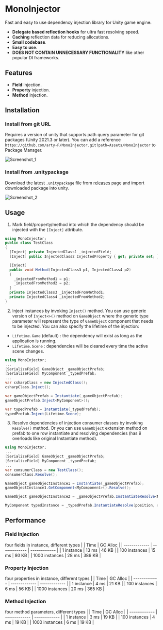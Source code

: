 # MonoInjector

Fast and easy to use dependency injection library for Unity game engine.

- **Delegate based reflection hooks** for ultra fast resolving speed.
- **Caching** reflection data for reducing allocations.
- **Small codebase**.
- **Easy to use**.
- **DOES NOT CONTAIN UNNECESSARY FUNCTIONALITY** like other popular DI frameworks.

## Features

- **Field** injection.
- **Property** injection.
- **Method** injection.

## Installation

### Install from git URL

Requires a version of unity that supports path query parameter for git packages (Unity 2021.3 or later). You can add a reference `https://github.com/arty-F/MonoInjector.git?path=Assets/MonoInjector` to Package Manager.

![Screenshot_1](https://github.com/arty-F/MonoInjector/assets/49113047/0a65d9e3-89f2-44ed-8232-713660590d6f)

### Install from .unitypackage

Download the latest `.unitypackage` file from [releases](https://github.com/arty-F/MonoInjector/releases) page and import downloaded package into unity.

![Screenshot_2](https://github.com/arty-F/MonoInjector/assets/49113047/4bb02ea9-bd94-4ab4-8d73-54a64661e2d8)

## Usage

1. Mark field/property/method into which the dependency should be injected with the `[Inject]` attribute.
```csharp
using MonoInjector;
public class TestClass
{
  [Inject] private InjectedClass1 _injectedField;
  [Inject] public InjectedClass2 InjectedProperty { get; private set; }

  [Inject]
  public void Method(InjectedClass3 p1, InjectedClass4 p2)
  {
    _injectedFromMethod1 = p1;
    _injectedFromMethod2 = p2;
  }
  private InjectedClass3 _injectedFromMethod1;
  private InjectedClass4 _injectedFromMethod2;
}
```

2. Inject instances by invoking `Inject()` method. You can use generic version of `Inject<>()` method on `GameObject` where the generic type parameter will represent the type of `GameObject` component that needs to be injected. You can also specify the lifetime of the injection:
- `Lifetime.Game` (default) : the dependency will exist as long as the application is running.
- `Lifetime.Scene` : dependencies will be cleared every time the active scene changes.
```csharp
using MonoInjector;
...
[SerializeField] GameObject _gameObjectPrefab;
[SerializeField] MyComponent _typedPrefab;
...
var csharpClass = new InjectedClass();
csharpClass.Inject();

var gameObjectPrefab = Instantiate(_gameObjectPrefab);
gameObjectPrefab.Inject<MyComponent>();

var typedPrefab = Instantiate(_typedPrefab);
typedPrefab.Inject(Lifetime.Scene);
```

3. Resolve dependencies of injection consumer classes by invoking `Resolve()` method. Or you can use `GameObject` extension method on prefab to one row instantiate and resolving dependencies (has 9 overloads like original Instantiate method).
```csharp
using MonoInjector;
...
[SerializeField] GameObject _gameObjectPrefab;
[SerializeField] MyComponent _typedPrefab;
...
var consumerClass = new TestClass();
consumerClass.Resolve();

GameObject gameObjectInstance1 = Instantiate(_gameObjectPrefab);
gameObjectInstance1.GetComponent<MyComponent>().Resolve();

GameObject gameObjectInstance2 = _gameObjectPrefab.InstantiateResolve<MyComponent>();

MyComponent typedInstance = _typedPrefab.InstantiateResolve(position, rotation);
```

## Performance

### Field Injection

four fields in instance, different types
| | Time | GC Alloc |
| ------------- | ------------- | ------------- |
| 1 instance  | 13 ms  | 46 KB  |
| 100 instances  | 15 ms  | 80 KB  |
| 1000 instances  | 28 ms  | 389 KB  |

### Property Injection

four properties in instance, different types
| | Time | GC Alloc |
| ------------- | ------------- | ------------- |
| 1 instance  | 4 ms  | 21 KB  |
| 100 instances  | 6 ms  | 56 KB  |
| 1000 instances  | 20 ms  | 365 KB  |

### Method Injection

four method parameters, different types
| | Time | GC Alloc |
| ------------- | ------------- | ------------- |
| 1 instance  | 3 ms  | 19 KB  |
| 100 instances  | 4 ms  | 19 KB  |
| 1000 instances  | 6 ms  | 19 KB  |
